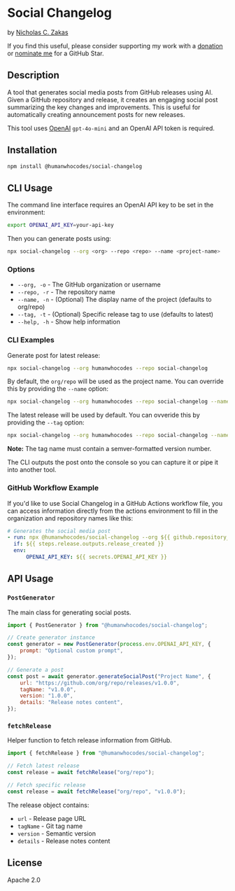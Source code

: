 # Social Changelog

by [Nicholas C. Zakas](https://humanwhocodes.com)

If you find this useful, please consider supporting my work with a [donation](https://humanwhocodes.com/donate) or [nominate me](https://stars.github.com/nominate/) for a GitHub Star.

## Description

A tool that generates social media posts from GitHub releases using AI. Given a GitHub repository and release, it creates an engaging social post summarizing the key changes and improvements. This is useful for automatically creating announcement posts for new releases.

This tool uses [OpenAI](https://platform.openai.com) `gpt-4o-mini` and an OpenAI API token is required.

## Installation

```bash
npm install @humanwhocodes/social-changelog
```

## CLI Usage

The command line interface requires an OpenAI API key to be set in the environment:

```bash
export OPENAI_API_KEY=your-api-key
```

Then you can generate posts using:

```bash
npx social-changelog --org <org> --repo <repo> --name <project-name>
```

### Options

- `--org, -o` - The GitHub organization or username
- `--repo, -r` - The repository name
- `--name, -n` - (Optional) The display name of the project (defaults to org/repo)
- `--tag, -t` - (Optional) Specific release tag to use (defaults to latest)
- `--help, -h` - Show help information

### CLI Examples

Generate post for latest release:

```bash
npx social-changelog --org humanwhocodes --repo social-changelog
```

By default, the `org/repo` will be used as the project name. You can override this by providing the `--name` option:

```bash
npx social-changelog --org humanwhocodes --repo social-changelog --name "Social Changelog"
```

The latest release will be used by default. You can ovveride this by providing the `--tag` option:

```bash
npx social-changelog --org humanwhocodes --repo social-changelog --name "Social Changelog" --tag v1.0.0
```

**Note:** The tag name must contain a semver-formatted version number.

The CLI outputs the post onto the console so you can capture it or pipe it into another tool.

### GitHub Workflow Example

If you'd like to use Social Changelog in a GitHub Actions workflow file, you can access information directly from the actions environment to fill in the organization and repository names like this:

```yaml
# Generates the social media post
- run: npx @humanwhocodes/social-changelog --org ${{ github.repository_owner }} --repo ${{ github.event.repository.name }} > social-post.txt
  if: ${{ steps.release.outputs.release_created }}
  env:
      OPENAI_API_KEY: ${{ secrets.OPENAI_API_KEY }}
```

## API Usage

### `PostGenerator`

The main class for generating social posts.

```javascript
import { PostGenerator } from "@humanwhocodes/social-changelog";

// Create generator instance
const generator = new PostGenerator(process.env.OPENAI_API_KEY, {
	prompt: "Optional custom prompt",
});

// Generate a post
const post = await generator.generateSocialPost("Project Name", {
	url: "https://github.com/org/repo/releases/v1.0.0",
	tagName: "v1.0.0",
	version: "1.0.0",
	details: "Release notes content",
});
```

### `fetchRelease`

Helper function to fetch release information from GitHub.

```javascript
import { fetchRelease } from "@humanwhocodes/social-changelog";

// Fetch latest release
const release = await fetchRelease("org/repo");

// Fetch specific release
const release = await fetchRelease("org/repo", "v1.0.0");
```

The release object contains:

- `url` - Release page URL
- `tagName` - Git tag name
- `version` - Semantic version
- `details` - Release notes content

## License

Apache 2.0
